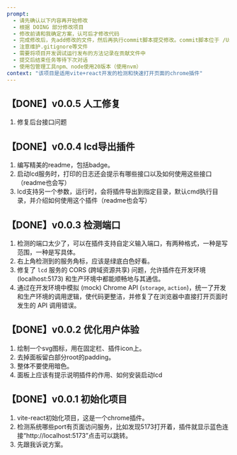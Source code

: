 ```yaml
---
prompt:
  - 请先确认以下内容再开始修改
  - 根据 DOING 部分修改项目
  - 修改前请和我确定方案，认可后才修改代码
  - 完成修改后，先add修改的文件，然后再执行commit脚本提交修改。commit脚本位于 /Users/qihangtang/Desktop/remote_debug/url-decocder/directions-learn/scripts/commit.cjs，请添加到package.json文件中。
  - 注意维护.gitignore等文件
  - 需要将项目开发调试运行发布的方法记录在贡献文件中
  - 提交后结束任务等待下次对话
  - 使用包管理工具npm、node使用20版本（使用nvm）
context: "该项目是适用vite+react开发的检测和快速打开页面的chrome插件"
---
```


## 【DONE】v0.0.5 人工修复
1. 修复后台接口问题

## 【DONE】v0.0.4 lcd导出插件
1. 编写精美的readme，包括badge。
2. 启动lcd服务时，打印的日志还会提示有哪些接口以及如何使用这些接口（readme也会写）
3. lcd支持另一个参数，运行时，会将插件导出到指定目录，默认cmd执行目录，并介绍如何使用这个插件（readme也会写）

## 【DONE】v0.0.3 检测端口
1. 检测的端口太少了，可以在插件支持自定义输入端口，有两种格式，一种是写范围，一种是写具体。
2. 右上角检测到的服务角标，应该是绿底白色好看。
3. 修复了 `lcd` 服务的 CORS (跨域资源共享) 问题，允许插件在开发环境 (localhost:5173) 和生产环境中都能顺畅地与其通信。
4. 通过在开发环境中模拟 (mock) Chrome API (`storage`, `action`)，统一了开发和生产环境的调用逻辑，使代码更整洁，并修复了在浏览器中直接打开页面时发生的 API 调用错误。

## 【DONE】v0.0.2 优化用户体验
1. 绘制一个svg图标，用在固定栏、插件icon上。
2. 去掉面板留白部分root的padding。
3. 整体不要使用暗色。
4. 面板上应该有提示说明插件的作用、如何安装启动lcd

## 【DONE】v0.0.1 初始化项目
1. vite-react初始化项目，这是一个chrome插件。
2. 检测系统哪些port有页面访问服务，比如发现5173打开着，插件就显示蓝色连接“http://localhost:5173”点击可以跳转。
3. 先跟我诉说方案。
